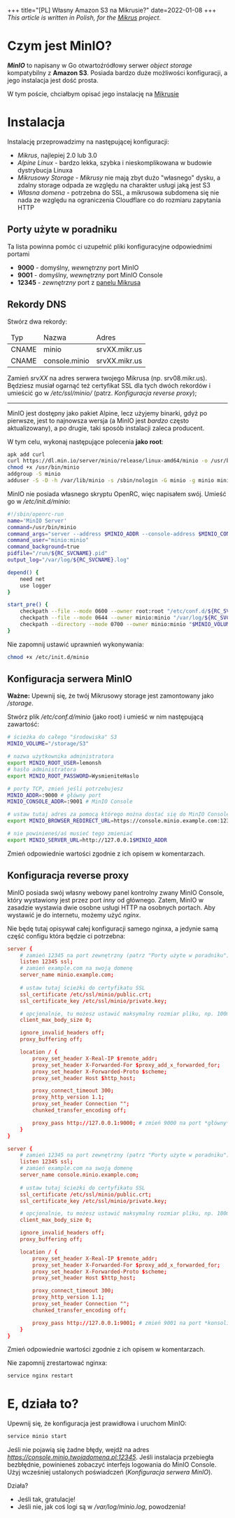 +++
title="[PL] Własny Amazon S3 na Mikrusie?"
date=2022-01-08
+++
*This article is written in Polish, for the [Mikrus](https://mikr.us) project.*
# Czym jest MinIO?
***MinIO*** to napisany w Go otwartoźródłowy serwer *object storage* kompatybilny z **Amazon S3**. Posiada bardzo duże możliwości konfiguracji, a jego instalacja jest dość prosta.

W tym poście, chciałbym opisać jego instalację na [Mikrusie](https://mikr.us)
<!-- more -->
# Instalacja
Instalację przeprowadzimy na następującej konfiguracji:
* *Mikrus*, najlepiej 2.0 lub 3.0
* *Alpine Linux* - bardzo lekka, szybka i nieskomplikowana w budowie dystrybucja Linuxa
* *Mikrusowy Storage* - *Mikrusy* nie mają zbyt dużo "własnego" dysku, a zdalny storage odpada ze względu na charakter usługi jaką jest S3
* *Własna domena* - potrzebna do SSL, a mikrusowa subdomena się nie nada ze względu na ograniczenia Cloudflare co do rozmiaru zapytania HTTP

## Porty użyte w poradniku
Ta lista powinna pomóc ci uzupełnić pliki konfiguracyjne odpowiednimi portami
* **9000** - domyślny, *wewnętrzny* port MinIO
* **9001** - domyślny, *wewnętrzny* port MinIO Console
* **12345** - *zewnętrzny* port z [panelu Mikrusa](https://mikr.us/panel?a=ports)

## Rekordy DNS
Stwórz dwa rekordy:

<table><thead><tr>
    <td>Typ</td><td>Nazwa</td><td>Adres</td>
</thead><tbody></tr><tr>
    <td>CNAME</td><td>minio</td><td>srvXX.mikr.us</td>
</tr><tr>
    <td>CNAME</td><td>console.minio</td><td>srvXX.mikr.us</td>
</tr></tbody></table>

Zamień *srvXX* na adres serwera twojego Mikrusa (np. srv08.mikr.us).
Będziesz musiał ogarnąć też certyfikat SSL dla tych dwóch rekordów i umieścić go w */etc/ssl/minio/* (patrz. *Konfiguracja reverse proxy*);

---
MinIO jest dostępny jako pakiet Alpine, lecz użyjemy binarki, gdyż po pierwsze, jest to najnowsza wersja (a MinIO jest *bardzo* często aktualizowany), a po drugie, taki sposób instalacji zaleca producent.

W tym celu, wykonaj następujące polecenia **jako root**:
```bash
apk add curl
curl https://dl.min.io/server/minio/release/linux-amd64/minio -o /usr/bin/minio
chmod +x /usr/bin/minio
addgroup -S minio
adduser -S -D -h /var/lib/minio -s /sbin/nologin -G minio -g minio minio
```

MinIO nie posiada własnego skryptu OpenRC, więc napisałem swój. Umieść go w */etc/init.d/minio*:
```bash
#!/sbin/openrc-run
name='MinIO Server'
command=/usr/bin/minio
command_args="server --address $MINIO_ADDR --console-address $MINIO_CONSOLE_ADDR $MINIO_VOLUME"
command_user="minio:minio"
command_background=true
pidfile="/run/${RC_SVCNAME}.pid"
output_log="/var/log/${RC_SVCNAME}.log"

depend() {
    need net
    use logger
}

start_pre() {
    checkpath --file --mode 0600 --owner root:root "/etc/conf.d/${RC_SVCNAME}"
    checkpath --file --mode 0644 --owner minio:minio "/var/log/${RC_SVCNAME}.log"
    checkpath --directory --mode 0700 --owner minio:minio "$MINIO_VOLUME"
}
```
Nie zapomnij ustawić uprawnień wykonywania:
```bash
chmod +x /etc/init.d/minio
```

## Konfiguracja serwera MinIO
**Ważne:** Upewnij się, że twój Mikrusowy storage jest zamontowany jako */storage*.

Stwórz plik */etc/conf.d/minio* (jako root) i umieść w nim następującą zawartość:
```bash
# ścieżka do całego "środowiska" S3
MINIO_VOLUME="/storage/S3"

# nazwa użytkownika administratora
export MINIO_ROOT_USER=lemonsh
# hasło administratora
export MINIO_ROOT_PASSWORD=WysmieniteHaslo

# porty TCP, zmień jeśli potrzebujesz
MINIO_ADDR=:9000 # główny port
MINIO_CONSOLE_ADDR=:9001 # MinIO Console

# ustaw tutaj adres za pomocą którego można dostać się do MinIO Console z zewnątrz
export MINIO_BROWSER_REDIRECT_URL=https://console.minio.example.com:12345

# nie powinieneś/aś musieć tego zmieniać
export MINIO_SERVER_URL=http://127.0.0.1$MINIO_ADDR
```
Zmień odpowiednie wartości zgodnie z ich opisem w komentarzach.

## Konfiguracja reverse proxy
MinIO posiada swój własny webowy panel kontrolny zwany MinIO Console, który wystawiony jest przez port *inny* od głównego.
Zatem, MinIO w zasadzie wystawia dwie osobne usługi HTTP na osobnych portach. Aby wystawić je do internetu, możemy użyć *nginx*.

Nie będę tutaj opisywał całej konfiguracji samego nginxa, a jedynie samą część configu która będzie ci potrzebna:
```conf
server {
    # zamień 12345 na port zewnętrzny (patrz "Porty użyte w poradniku")
    listen 12345 ssl; 
    # zamień example.com na swoją domenę
    server_name minio.example.com;
    
    # ustaw tutaj ścieżki do certyfikatu SSL
    ssl_certificate /etc/ssl/minio/public.crt;
    ssl_certificate_key /etc/ssl/minio/private.key;

    # opcjonalnie, tu możesz ustawić maksymalny rozmiar pliku, np. 100m
    client_max_body_size 0;

    ignore_invalid_headers off;
    proxy_buffering off;

    location / {
        proxy_set_header X-Real-IP $remote_addr;
        proxy_set_header X-Forwarded-For $proxy_add_x_forwarded_for;
        proxy_set_header X-Forwarded-Proto $scheme;
        proxy_set_header Host $http_host;

        proxy_connect_timeout 300;
        proxy_http_version 1.1;
        proxy_set_header Connection "";
        chunked_transfer_encoding off;

        proxy_pass http://127.0.0.1:9000; # zmień 9000 na port *główny* (jeśli się różni)
    }
}

server {
    # zamień 12345 na port zewnętrzny (patrz "Porty użyte w poradniku")
    listen 12345 ssl; 
    # zamień example.com na swoją domenę
    server_name console.minio.example.com;
    
    # ustaw tutaj ścieżki do certyfikatu SSL
    ssl_certificate /etc/ssl/minio/public.crt;
    ssl_certificate_key /etc/ssl/minio/private.key;

    # opcjonalnie, tu możesz ustawić maksymalny rozmiar pliku, np. 100m
    client_max_body_size 0;

    ignore_invalid_headers off;
    proxy_buffering off;

    location / {
        proxy_set_header X-Real-IP $remote_addr;
        proxy_set_header X-Forwarded-For $proxy_add_x_forwarded_for;
        proxy_set_header X-Forwarded-Proto $scheme;
        proxy_set_header Host $http_host;

        proxy_connect_timeout 300;
        proxy_http_version 1.1;
        proxy_set_header Connection "";
        chunked_transfer_encoding off;

        proxy_pass http://127.0.0.1:9001; # zmień 9001 na port *konsoli* (jeśli się różni)
    }
}
```
Zmień odpowiednie wartości zgodnie z ich opisem w komentarzach.

Nie zapomnij zrestartować nginxa:
```bash
service nginx restart
```

# E, działa to?
Upewnij się, że konfiguracja jest prawidłowa i uruchom MinIO:
```bash
service minio start
```
Jeśli nie pojawią się żadne błędy, wejdź na adres *https://console.minio.twojadomena.pl:12345*.
Jeśli instalacja przebiegła bezbłędnie, powinieneś zobaczyć interfejs logowania do MinIO Console.
Użyj wcześniej ustalonych poświadczeń (*Konfiguracja serwera MinIO*).

Działa?

* Jeśli tak, gratulacje!
* Jeśli nie, jak coś logi są w */var/log/minio.log*, powodzenia!
